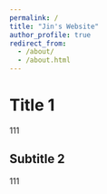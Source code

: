 ```yaml
---
permalink: /
title: "Jin's Website"
author_profile: true
redirect_from: 
  - /about/
  - /about.html
---
```


Title 1
======
111


Subtitle 2
------
111

